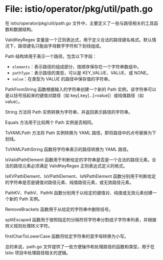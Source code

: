 # File: istio/operator/pkg/util/path.go

在 istio/operator/pkg/util/path.go 文件中，主要定义了一些与路径相关的工具函数和数据结构。

ValidKeyRegex 变量是一个正则表达式，用于定义合法的路径键名格式。默认情况下，路径键名只能由字母数字字符和下划线组成。

Path 结构体用于表示一个路径，包含以下字段：
- `elements`：表示路径的组成部分，按顺序保存在一个字符串数组中。
- `pathType`：表示路径的类型，可以是 KEY_VALUE、VALUE、或 NONE。
- `value`：在类型为 VALUE 的路径中保存值的字符串。

PathFromString 函数根据输入的字符串创建一个新的 Path 实例，该字符串可以是以括号括起来的键值对路径（如 key[.key]...[=value]）或纯值路径（如 value）。

String 方法将 Path 实例转换为字符串，并返回表示路径的字符串。

Equals 方法用于比较两个 Path 实例是否相同。

ToYAMLPath 方法将 Path 实例转换为 YAML 路径，即将路径中的点号替换为下划线。

ToYAMLPathString 函数将字符串表示的路径转换为 YAML 路径。

IsValidPathElement 函数用于判断给定的字符串是否是一个合法的路径元素。合法的路径元素必须满足 ValidKeyRegex 正则表达式定义的格式。

IsKVPathElement、IsVPathElement、IsNPathElement 函数分别用于判断给定的字符串是否是键值对路径元素、纯值路径元素，或无效路径元素。

PathKV、PathV、PathN 函数分别用于以给定的键值对、纯值或无效元素创建一个新的 Path 实例。

RemoveBrackets 函数用于从给定的字符串中删除括号。

splitEscaped 函数用于按照指定的分隔符将字符串分割成子字符串列表，并根据转义规则处理转义字符。

firstCharToLowerCase 函数将给定字符串的首字母转换为小写。

总的来说，path.go 文件提供了一些方便操作和处理路径的函数和类型，用于在 Istio 项目中处理路径相关的逻辑。

